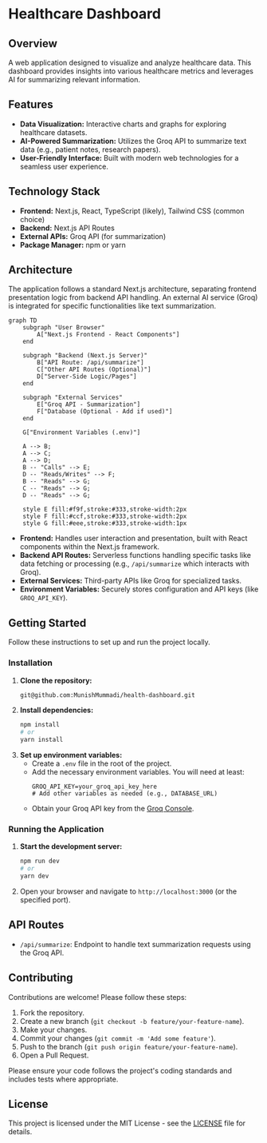 # Healthcare Dashboard

## Overview

A web application designed to visualize and analyze healthcare data. This dashboard provides insights into various healthcare metrics and leverages AI for summarizing relevant information.

## Features

*   **Data Visualization:** Interactive charts and graphs for exploring healthcare datasets.
*   **AI-Powered Summarization:** Utilizes the Groq API to summarize text data (e.g., patient notes, research papers).
*   **User-Friendly Interface:** Built with modern web technologies for a seamless user experience.

## Technology Stack

*   **Frontend:** Next.js, React, TypeScript (likely), Tailwind CSS (common choice)
*   **Backend:** Next.js API Routes
*   **External APIs:** Groq API (for summarization)
*   **Package Manager:** npm or yarn

## Architecture

The application follows a standard Next.js architecture, separating frontend presentation logic from backend API handling. An external AI service (Groq) is integrated for specific functionalities like text summarization.

```mermaid
graph TD
    subgraph "User Browser"
        A["Next.js Frontend - React Components"]
    end

    subgraph "Backend (Next.js Server)"
        B["API Route: /api/summarize"]
        C["Other API Routes (Optional)"]
        D["Server-Side Logic/Pages"]
    end

    subgraph "External Services"
        E["Groq API - Summarization"]
        F["Database (Optional - Add if used)"]
    end

    G["Environment Variables (.env)"]

    A --> B;
    A --> C;
    A --> D;
    B -- "Calls" --> E;
    D -- "Reads/Writes" --> F;
    B -- "Reads" --> G;
    C -- "Reads" --> G;
    D -- "Reads" --> G;

    style E fill:#f9f,stroke:#333,stroke-width:2px
    style F fill:#ccf,stroke:#333,stroke-width:2px
    style G fill:#eee,stroke:#333,stroke-width:1px
```

*   **Frontend:** Handles user interaction and presentation, built with React components within the Next.js framework.
*   **Backend API Routes:** Serverless functions handling specific tasks like data fetching or processing (e.g., `/api/summarize` which interacts with Groq).
*   **External Services:** Third-party APIs like Groq for specialized tasks.
*   **Environment Variables:** Securely stores configuration and API keys (like `GROQ_API_KEY`).

## Getting Started

Follow these instructions to set up and run the project locally.


### Installation

1.  **Clone the repository:**
    ```bash
    git@github.com:MunishMummadi/health-dashboard.git
    ```
2.  **Install dependencies:**
    ```bash
    npm install
    # or
    yarn install
    ```
3.  **Set up environment variables:**
    *   Create a `.env` file in the root of the project.
    *   Add the necessary environment variables. You will need at least:
        ```dotenv
        GROQ_API_KEY=your_groq_api_key_here
        # Add other variables as needed (e.g., DATABASE_URL)
        ```
    *   Obtain your Groq API key from the [Groq Console](https://console.groq.com/keys).

### Running the Application

1.  **Start the development server:**
    ```bash
    npm run dev
    # or
    yarn dev
    ```
2.  Open your browser and navigate to `http://localhost:3000` (or the specified port).

## API Routes

*   `/api/summarize`: Endpoint to handle text summarization requests using the Groq API.

## Contributing

Contributions are welcome! Please follow these steps:

1.  Fork the repository.
2.  Create a new branch (`git checkout -b feature/your-feature-name`).
3.  Make your changes.
4.  Commit your changes (`git commit -m 'Add some feature'`).
5.  Push to the branch (`git push origin feature/your-feature-name`).
6.  Open a Pull Request.

Please ensure your code follows the project's coding standards and includes tests where appropriate.

## License

This project is licensed under the MIT License - see the [LICENSE](LICENSE) file for details.
